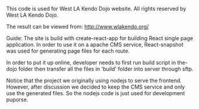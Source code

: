 This code is used for West LA Kendo Dojo website. All rights reserved by West LA Kendo Dojo.

The result can be viewed from: http://www.wlakendo.org/

Guide:
The site is build with create-react-app for building React single page application. In order to use it on a apache CMS service, React-snapshot was used for generating page files for each route.

In order to put it up online, developer needs to first run build script in the-dojo folder then transfer all the files in 'build' folder into server through sftp.

Notice that the project we originally using nodejs to serve the frontend. However, after discussion we decided to keep the CMS service and only use the generated files. So the nodejs code is just used for development puporse.